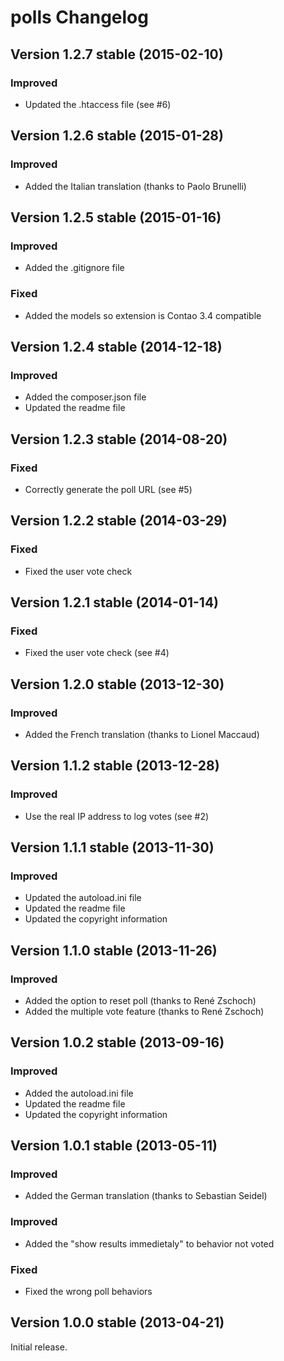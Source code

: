 polls Changelog
===============

Version 1.2.7 stable (2015-02-10)
---------------------------------

### Improved
- Updated the .htaccess file (see #6)


Version 1.2.6 stable (2015-01-28)
---------------------------------

### Improved
- Added the Italian translation (thanks to Paolo Brunelli)


Version 1.2.5 stable (2015-01-16)
---------------------------------

### Improved
- Added the .gitignore file

### Fixed
- Added the models so extension is Contao 3.4 compatible


Version 1.2.4 stable (2014-12-18)
---------------------------------

### Improved
- Added the composer.json file
- Updated the readme file


Version 1.2.3 stable (2014-08-20)
---------------------------------

### Fixed
- Correctly generate the poll URL (see #5)


Version 1.2.2 stable (2014-03-29)
---------------------------------

### Fixed
- Fixed the user vote check


Version 1.2.1 stable (2014-01-14)
---------------------------------

### Fixed
- Fixed the user vote check (see #4)


Version 1.2.0 stable (2013-12-30)
---------------------------------

### Improved
- Added the French translation (thanks to Lionel Maccaud)


Version 1.1.2 stable (2013-12-28)
---------------------------------

### Improved
- Use the real IP address to log votes (see #2)


Version 1.1.1 stable (2013-11-30)
---------------------------------

### Improved
- Updated the autoload.ini file
- Updated the readme file
- Updated the copyright information


Version 1.1.0 stable (2013-11-26)
---------------------------------

### Improved
- Added the option to reset poll (thanks to René Zschoch)
- Added the multiple vote feature (thanks to René Zschoch)


Version 1.0.2 stable (2013-09-16)
---------------------------------

### Improved
- Added the autoload.ini file
- Updated the readme file
- Updated the copyright information


Version 1.0.1 stable (2013-05-11)
---------------------------------

### Improved
- Added the German translation (thanks to Sebastian Seidel)

### Improved
- Added the "show results immedietaly" to behavior not voted

### Fixed
- Fixed the wrong poll behaviors


Version 1.0.0 stable (2013-04-21)
---------------------------------

Initial release.